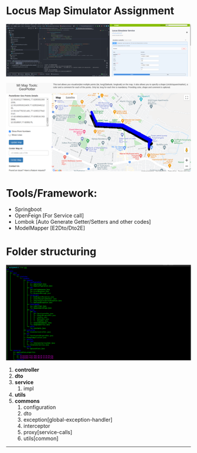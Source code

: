 # Locus Map Simulator Assignment

![swagger ui](src/main/resources/static/Screenshot%20from%202021-08-28%2015-43-03.png)

![Example output](src/main/resources/static/Screenshot%20from%202021-08-28%2015-34-30.png)


# Tools/Framework:
- Springboot 
- OpenFeign [For Service call]
- Lombok [Auto Generate Getter/Setters and other codes]
- ModelMapper [E2Dto/Dto2E]

# Folder structuring

![folder-structure](src/main/resources/static/folder-structure.png)

1. **controller**
2. **dto**
3. **service**
   1. impl
4. **utils**
5. **commons**
   1. configuration
   2. dto
   3. exception[global-exception-handler]
   4. interceptor
   5. proxy[service-calls]
   6. utils[common]

-----------------------------------------------------------

